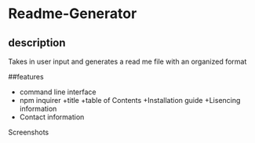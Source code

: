 # Readme-Generator


## description
Takes in user input and generates a read me file with an organized format

##features
+ command line interface
+ npm inquirer
+title
+table of Contents
+Installation guide
+Lisencing information
+ Contact information


Screenshots


